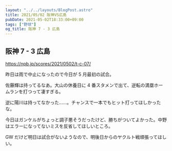 ```yaml
---
layout: "../../layouts/BlogPost.astro"
title: 2021/05/02 阪神VS広島
pubDate: 2021-05-02T18:33:00+09:00
tags: ["野球"]
og_title: 阪神 7 - 3 広島
---
```


## 阪神 7 - 3 広島

https://npb.jp/scores/2021/0502/t-c-07/

昨日は雨で中止になったので今日が 5 月最初の試合。

佐藤輝は持ってるなあ。大山の休養日に 4 番スタメンで出て、逆転の満塁ホームランを打つって凄すぎる。

逆に陽川は持ってなかった……。チャンスで一本でもヒット打ってほしかったな。

今日はガンケルがちょっと調子悪そうだったけど、勝ちがついてよかった。中野はエラーになってないミスを反省してほしいところ。

GW だけど明日は試合がないようなので、明後日からのヤクルト戦頑張ってほしい。
